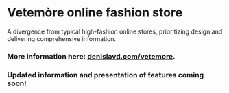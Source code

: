<h1>Vetemòre online fashion store</h1>
<p>A divergence from typical high-fashion online stores, prioritizing design and delivering comprehensive information.</p>
<h3>More information here: <a href="https://denislavd.com/vetemore">denislavd.com/vetemore</a>.</h3>
<h3>Updated information and presentation of features coming soon!</h3>

